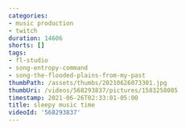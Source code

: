 ```yaml
---
categories:
- music production
- twitch
duration: 14606
shorts: []
tags:
- fl-studio
- song-entropy-command
- song-the-flooded-plains-from-my-past
thumbPath: /assets/thumbs/20210626073301.jpg
thumbUri: /videos/568293837/pictures/1583258085
timestamp: 2021-06-26T02:33:01-05:00
title: sleepy music time
videoId: '568293837'
---
```

